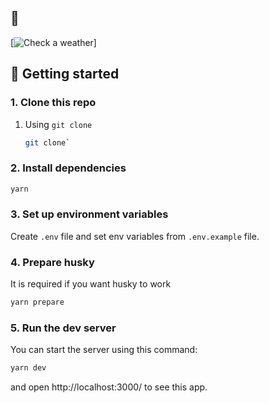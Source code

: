 ## 🚀 

[![Check a weather](https://weather-app-phi-three-95.vercel.app/)]

## 🎯 Getting started

### 1. Clone this repo

1. Using `git clone`

   ```bash
   git clone`
   ```

### 2. Install dependencies

```bash
yarn
```

### 3. Set up environment variables

Create `.env` file and set env variables from `.env.example` file.

### 4. Prepare husky

It is required if you want husky to work

```bash
yarn prepare
```

### 5. Run the dev server

You can start the server using this command:

```bash
yarn dev
```

and open http://localhost:3000/ to see this app.
